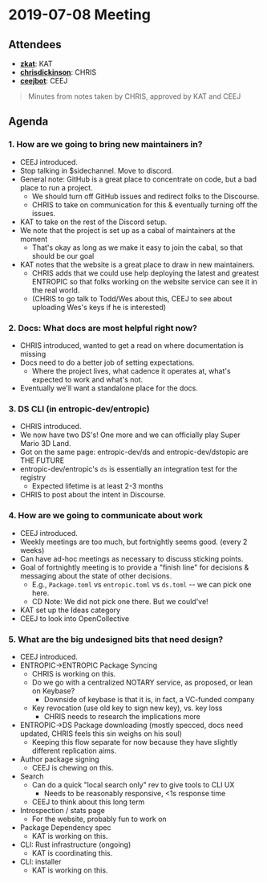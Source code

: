 # 2019-07-08 Meeting

## Attendees

- [**zkat**](https://github.com/zkat/): KAT
- [**chrisdickinson**](https://github.com/chrisdickinson/): CHRIS
- [**ceejbot**](https://github.com/ceejbot/): CEEJ

> Minutes from notes taken by CHRIS, approved by KAT and CEEJ

## Agenda

### 1. How are we going to bring new maintainers in?

- CEEJ introduced.
- Stop talking in $sidechannel. Move to discord.
- General note: GitHub is a great place to concentrate on code, but a bad place to run a project.
    - We should turn off GitHub issues and redirect folks to the Discourse.
    - CHRIS to take on communication for this & eventually turning off the issues.
- KAT to take on the rest of the Discord setup.
- We note that the project is set up as a cabal of maintainers at the moment
    - That's okay as long as we make it easy to join the cabal, so that should be our goal
- KAT notes that the website is a great place to draw in new maintainers.
    - CHRIS adds that we could use help deploying the latest and greatest ENTROPIC so that
      folks working on the website service can see it in the real world.
    - (CHRIS to go talk to Todd/Wes about this, CEEJ to see about uploading Wes's keys if he is interested)

### 2. Docs: What docs are most helpful right now?

- CHRIS introduced, wanted to get a read on where documentation is missing
- Docs need to do a better job of setting expectations.
    - Where the project lives, what cadence it operates at, what's expected to work and what's not.
- Eventually we'll want a standalone place for the docs.

### 3. DS CLI (in entropic-dev/entropic)

- CHRIS introduced.
- We now have two DS's! One more and we can officially play Super Mario 3D Land.
- Got on the same page: entropic-dev/ds and entropic-dev/dstopic are THE FUTURE
- entropic-dev/entropic's `ds` is essentially an integration test for the registry
    - Expected lifetime is at least 2-3 months
- CHRIS to post about the intent in Discourse.

### 4. How are we going to communicate about work

- CEEJ introduced.
- Weekly meetings are too much, but fortnightly seems good. (every 2 weeks)
- Can have ad-hoc meetings as necessary to discuss sticking points.
- Goal of fortnightly meeting is to provide a "finish line" for decisions & messaging
  about the state of other decisions.
    - E.g., `Package.toml` vs `entropic.toml` vs `ds.toml` -- we can pick one here.
    - CD Note: We did not pick one there. But we could've!
- KAT set up the Ideas category
- CEEJ to look into OpenCollective

### 5. What are the big undesigned bits that need design?

- CEEJ introduced.
- ENTROPIC->ENTROPIC Package Syncing
    - CHRIS is working on this.
    - Do we go with a centralized NOTARY service, as proposed, or lean on Keybase?
        - Downside of keybase is that it is, in fact, a VC-funded company
    - Key revocation (use old key to sign new key), vs. key loss
        - CHRIS needs to research the implications more
- ENTROPIC->DS Package downloading (mostly specced, docs need updated, CHRIS feels this sin weighs on his soul)
    - Keeping this flow separate for now because they have slightly different replication aims.
- Author package signing
    - CEEJ is chewing on this.
- Search
    - Can do a quick "local search only" rev to give tools to CLI UX
        - Needs to be reasonably responsive, <1s response time
    - CEEJ to think about this long term
- Introspection / stats page
    - For the website, probably fun to work on
- Package Dependency spec
    - KAT is working on this.
- CLI: Rust infrastructure (ongoing)
    - KAT is coordinating this.
- CLI: installer
    - KAT is working on this.
